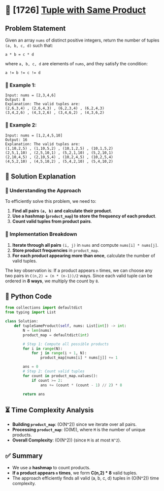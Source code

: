 # 🚀 [1726] [Tuple with Same Product](../medium/1726.py)

## Problem Statement

Given an array `nums` of distinct positive integers, return the number of tuples `(a, b, c, d)` such that:

`a * b = c * d`

where `a, b, c, d` are elements of `nums`, and they satisfy the condition:

`a != b != c != d`

### 🔹 Example 1:

```plaintext
Input: nums = [2,3,4,6]
Output: 8
Explanation: The valid tuples are:
(2,6,3,4) , (2,6,4,3) , (6,2,3,4) , (6,2,4,3)
(3,4,2,6) , (4,3,2,6) , (3,4,6,2) , (4,3,6,2)
```

### 🔹 Example 2:

```plaintext
Input: nums = [1,2,4,5,10]
Output: 16
Explanation: The valid tuples are:
(1,10,2,5) , (1,10,5,2) , (10,1,2,5) , (10,1,5,2)
(2,5,1,10) , (2,5,10,1) , (5,2,1,10) , (5,2,10,1)
(2,10,4,5) , (2,10,5,4) , (10,2,4,5) , (10,2,5,4)
(4,5,2,10) , (4,5,10,2) , (5,4,2,10) , (5,4,10,2)
```

## 🔎 Solution Explanation

### 🔹 Understanding the Approach

To efficiently solve this problem, we need to:

1. **Find all pairs `(a, b)` and calculate their product**.
2. **Use a hashmap (`product_map`) to store the frequency of each product**.
3. **Count valid tuples from product pairs**.

### 🔹 Implementation Breakdown

1. **Iterate through all pairs** `(i, j)` in `nums` and compute `nums[i] * nums[j]`.
2. **Store product frequencies** in `product_map`.
3. **For each product appearing more than once**, calculate the number of valid tuples.

The key observation is: If a product appears `n` times, we can choose any two pairs in `C(n,2) = (n * (n-1))/2` ways. Since each valid tuple can be ordered in **8 ways**, we multiply the count by `8`.

## 📝 Python Code

```python
from collections import defaultdict
from typing import List

class Solution:
    def tupleSameProduct(self, nums: List[int]) -> int:
        N = len(nums)
        product_map = defaultdict(int)

        # Step 1: Compute all possible products
        for i in range(N):
            for j in range(i + 1, N):
                product_map[nums[i] * nums[j]] += 1

        ans = 0
        # Step 2: Count valid tuples
        for count in product_map.values():
            if count >= 2:
                ans += (count * (count - 1) // 2) * 8

        return ans
```

## ⏳ Time Complexity Analysis

-   **Building `product_map`**: \(O(N^2)\) since we iterate over all pairs.
-   **Processing `product_map`**: \(O(M)\), where `M` is the number of unique products.
-   **Overall Complexity**: \(O(N^2)\) (since `M` is at most `N^2`).

## ✅ Summary

-   We use a **hashmap** to count products.
-   **If a product appears `n` times**, we form **C(n,2) \* 8** valid tuples.
-   The approach efficiently finds all valid (a, b, c, d) tuples in \(O(N^2)\) time complexity.
